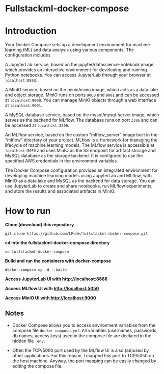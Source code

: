 # Fullstackml-docker-compose
# Introduction
Your Docker Compose sets up a development environment for machine learning (ML) and data analysis using various components. The configuration includes:

A JupyterLab service, based on the jupyter/datascience-notebook image, which provides an interactive environment for developing and running Python notebooks. You can access JupyterLab through your browser at `localhost:8888`.

A MinIO service, based on the minio/minio image, which acts as a data lake and object storage. MinIO runs on ports `9000` and `9001` and can be accessed at `localhost:9000`. You can manage MinIO objects through a web interface at `localhost:9001`.

A MySQL database service, based on the mysql/mysql-server image, which serves as the backend for MLflow. The database runs on port `3306` and can be accessed at `localhost:3306`.

An MLflow service, based on the custom "mlflow_server" image built in the "mlflow" directory of your project. MLflow is a framework for managing the lifecycle of machine learning models. The MLflow service is accessible at `localhost:5050` and uses MinIO as the S3 endpoint for artifact storage and MySQL database as the storage backend. It is configured to use the specified AWS credentials in the environment variables.

The Docker Compose configuration provides an integrated environment for developing machine learning models using JupyterLab and MLflow, with MinIO as a data lake and MySQL as the backend for data storage. You can use JupyterLab to create and share notebooks, run MLflow experiments, and store the results and associated artifacts in MinIO.

# How to run

**Clone (download) this repository**


`git clone https://github.com/LPede/fullstackml-docker-compose.git`

**cd into the fullstackml-docker-compose directory**

`cd fullstackml-docker-compose`

**Build and run the containers with docker-compose**

`docker-compose up -d --build`

**Access JupyterLab UI with [http://localhost:8888](http://localhost:8888)**

**Access MLflow UI with [http://localhost:5050](http://localhost:5050)**

**Access MinIO UI with [http://localhost:9000](http://localhost:9000)**

## Notes

- Docker Compose allows you to access environment variables from the compose file `docker-compose.yml`. All variables (usernames, passwords, db names, access keys) used in the compose file are declared in the hidden file `.env`.

- Often the TCP/5000 port used by the MLflow UI is also (ab)used by other applications. For this reason, I mapped this port to TCP/5050 on the host machine. Anyway, the port mapping can be easily changed by editing the compose file.
